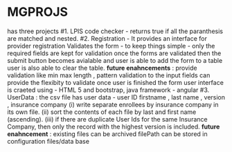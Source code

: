 # MGPROJS

has three projects 
#1. LPIS code checker - returns true if all the paranthesis are matched and nested.
#2. Registration - It provides an interface for provider registration 
    Validates the form - to keep things simple - only the required fields are kept for validation
    once the forms are validated then the submit button becomes avialable and user is able to add the form to a table
    user is also able to clear the table.
    **future enahncements** : provide validation like min max length , pattern validation to the input fields 
    can provide the flexibity to validate once user is finished the form
    user interface is craeted using - HTML 5 and bootstrap, java framework - angular
#3. UserData : the csv file has user data - user ID firstname , last name , version , insurance company
    (i) write separate enrollees by insurance company in its own file. 
    (ii) sort the contents of each file by last and first name (ascending). 
    (iii) if there are duplicate User Ids for the same Insurance Company, then only the record with the highest version is included. 
    **future enahncement** : existing files can be archived 
    filePath can be stored in configuration files/data base 
    
